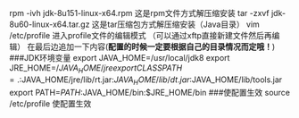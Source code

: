 rpm -ivh jdk-8u151-linux-x64.rpm   这是rpm文件方式解压缩安装
tar -zxvf jdk-8u60-linux-x64.tar.gz    这是tar压缩包方式解压缩安装（Java目录）
vim /etc/profile 进入profile文件的编辑模式 （可以通过xftp直接新建文件然后再编辑）
 在最后边追加一下内容(**配置的时候一定要根据自己的目录情况而定哦！**)
 ###JDK环境变量
 export JAVA_HOME=/usr/local/jdk8
 export JRE_HOME=/$JAVA_HOME/jre
 export CLASSPATH=.:$JAVA_HOME/jre/lib/rt.jar:$JAVA_HOME/lib/dt.jar:$JAVA_HOME/lib/tools.jar
 export PATH=$PATH:$JAVA_HOME/bin:$JRE_HOME/bin
 ###使配置生效
 source /etc/profile 使配置生效